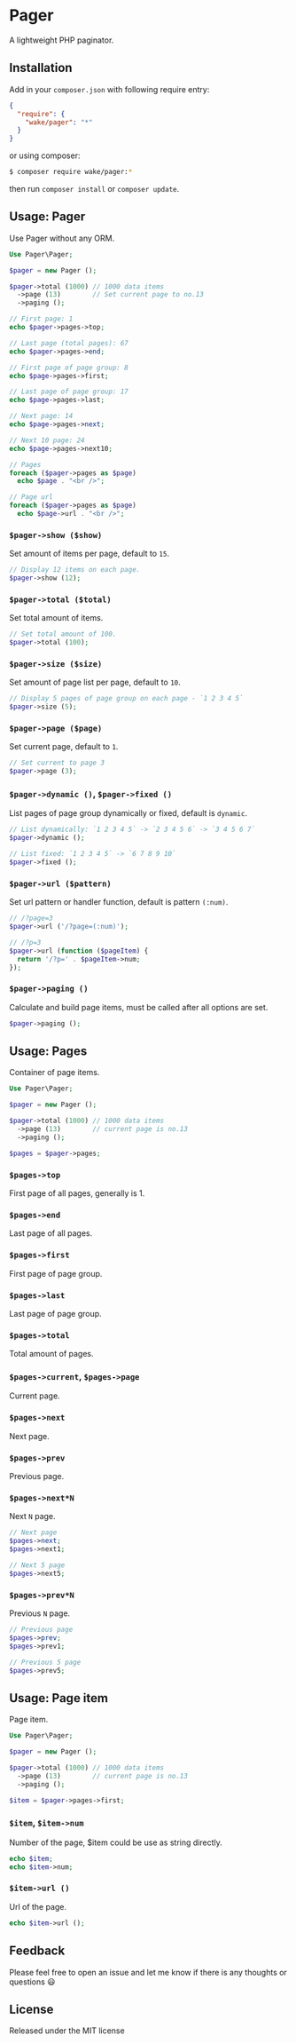 # Pager

A lightweight PHP paginator.

## Installation

Add in your `composer.json` with following require entry:

```json
{
  "require": {
    "wake/pager": "*"
  }
}
```

or using composer:

```bash
$ composer require wake/pager:*
```

then run `composer install` or `composer update`.

## Usage: Pager

Use Pager without any ORM.

```php
Use Pager\Pager;

$pager = new Pager ();

$pager->total (1000) // 1000 data items
  ->page (13)        // Set current page to no.13
  ->paging ();

// First page: 1
echo $pager->pages->top;

// Last page (total pages): 67
echo $pager->pages->end;

// First page of page group: 8
echo $page->pages->first;

// Last page of page group: 17
echo $page->pages->last;

// Next page: 14
echo $page->pages->next;

// Next 10 page: 24
echo $page->pages->next10;

// Pages
foreach ($pager->pages as $page)
  echo $page . "<br />";

// Page url
foreach ($pager->pages as $page)
  echo $page->url . "<br />";

```

### `$pager->show ($show)`

Set amount of items per page, default to `15`.

```php
// Display 12 items on each page.
$pager->show (12);
```

### `$pager->total ($total)`

Set total amount of items.

```php
// Set total amount of 100.
$pager->total (100);
```

### `$pager->size ($size)`

Set amount of page list per page, default to `10`.

```php
// Display 5 pages of page group on each page - `1 2 3 4 5`
$pager->size (5);
```

### `$pager->page ($page)`

Set current page, default to `1`.

```php
// Set current to page 3
$pager->page (3);
```

### `$pager->dynamic ()`, `$pager->fixed ()`

List pages of page group dynamically or fixed, default is `dynamic`.

```php
// List dynamically: `1 2 3 4 5` -> `2 3 4 5 6` -> `3 4 5 6 7`
$pager->dynamic ();

// List fixed: `1 2 3 4 5` -> `6 7 8 9 10`
$pager->fixed ();
```

### `$pager->url ($pattern)`

Set url pattern or handler function, default is pattern `(:num)`.

```php
// /?page=3
$pager->url ('/?page=(:num)');

// /?p=3
$pager->url (function ($pageItem) {
  return '/?p=' . $pageItem->num;
});
```

### `$pager->paging ()`

Calculate and build page items, must be called after all options are set.

```php
$pager->paging ();
```

## Usage: Pages

Container of page items.

```php
Use Pager\Pager;

$pager = new Pager ();

$pager->total (1000) // 1000 data items
  ->page (13)        // current page is no.13
  ->paging ();

$pages = $pager->pages;
```

### `$pages->top`

First page of all pages, generally is 1.

### `$pages->end`

Last page of all pages.

### `$pages->first`

First page of page group.

### `$pages->last`

Last page of page group.

### `$pages->total`

Total amount of pages.

### `$pages->current`, `$pages->page`

Current page.

### `$pages->next`

Next page.

### `$pages->prev`

Previous page.

### `$pages->next*N`

Next `N` page.

```php
// Next page
$pages->next;
$pages->next1;

// Next 5 page
$pages->next5;
```

### `$pages->prev*N`

Previous `N` page.

```php
// Previous page
$pages->prev;
$pages->prev1;

// Previous 5 page
$pages->prev5;
```

## Usage: Page item

Page item.

```php
Use Pager\Pager;

$pager = new Pager ();

$pager->total (1000) // 1000 data items
  ->page (13)        // current page is no.13
  ->paging ();

$item = $pager->pages->first;
```

### `$item`, `$item->num`

Number of the page, $item could be use as string directly.

```php
echo $item;
echo $item->num;
```

### `$item->url ()`

Url of the page.

```php
echo $item->url ();
```

## Feedback

Please feel free to open an issue and let me know if there is any thoughts or questions :smiley:

## License

Released under the MIT license
